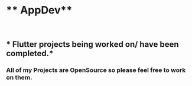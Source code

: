 # ** AppDev**<br /><br />
## * Flutter projects being worked on/ have been completed.*<br />
### All of my Projects are OpenSource so please feel free to work on them.
